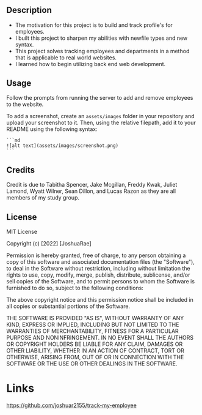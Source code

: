 # <track-my-employee>

## Description

- The motivation for this project is to build and track profile's for employees.
- I built this project to sharpen my abilities with newfile types and new syntax.
- This project solves tracking employees and departments in a method that is applicable to real world websites.
- I learned how to begin utilizing back end web development.


## Usage

Follow the prompts from running the server to add and remove employees to the website.

To add a screenshot, create an `assets/images` folder in your repository and upload your screenshot to it. Then, using the relative filepath, add it to your README using the following syntax:

    ```md
    ![alt text](assets/images/screenshot.png)
    ```

## Credits

Credit is due to Tabitha Spencer, Jake Mcgillan, Freddy Kwak, Juliet Lamond, Wyatt Wilner, Sean Dillon, and Lucas Razon as they are all members of my study group.  

## License

MIT License

Copyright (c) [2022] [JoshuaRae]

Permission is hereby granted, free of charge, to any person obtaining a copy
of this software and associated documentation files (the "Software"), to deal
in the Software without restriction, including without limitation the rights
to use, copy, modify, merge, publish, distribute, sublicense, and/or sell
copies of the Software, and to permit persons to whom the Software is
furnished to do so, subject to the following conditions:

The above copyright notice and this permission notice shall be included in all
copies or substantial portions of the Software.

THE SOFTWARE IS PROVIDED "AS IS", WITHOUT WARRANTY OF ANY KIND, EXPRESS OR
IMPLIED, INCLUDING BUT NOT LIMITED TO THE WARRANTIES OF MERCHANTABILITY,
FITNESS FOR A PARTICULAR PURPOSE AND NONINFRINGEMENT. IN NO EVENT SHALL THE
AUTHORS OR COPYRIGHT HOLDERS BE LIABLE FOR ANY CLAIM, DAMAGES OR OTHER
LIABILITY, WHETHER IN AN ACTION OF CONTRACT, TORT OR OTHERWISE, ARISING FROM,
OUT OF OR IN CONNECTION WITH THE SOFTWARE OR THE USE OR OTHER DEALINGS IN THE
SOFTWARE.

# Links
https://github.com/joshuar2155/track-my-employee
